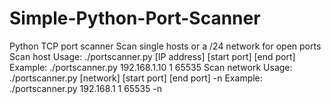 # Simple-Python-Port-Scanner
Python TCP port scanner Scan single hosts or a /24 network for open ports  Scan host Usage: ./portscanner.py [IP address] [start port] [end port] Example: ./portscanner.py 192.168.1.10 1 65535  Scan network Usage: ./portscanner.py [network] [start port] [end port] -n Example: ./portscanner.py 192.168.1 1 65535 -n
